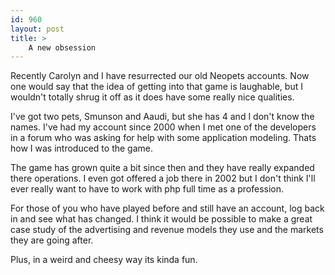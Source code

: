 ```yaml
---
id: 960
layout: post
title: >
    A new obsession
---
```


Recently Carolyn and I have resurrected our old Neopets accounts. Now one would say that the idea of getting into that game is laughable, but I wouldn't totally shrug it off as it does have some really nice qualities.

I've got two pets, Smunson and Aaudi, but she has 4 and I don't know the names. I've had my account since 2000 when I met one of the developers in a forum who was asking for help with some application modeling. Thats how I was introduced to the game.

The game has grown quite a bit since then and they have really expanded there operations. I even got offered a job there in 2002 but I don't think I'll ever really want to have to work with php full time as a profession.

For those of you who have played before and still have an account, log back in and see what has changed. I think it would be possible to make a great case study of the advertising and revenue models they use and the markets they are going after.

Plus, in a weird and cheesy way its kinda fun.
